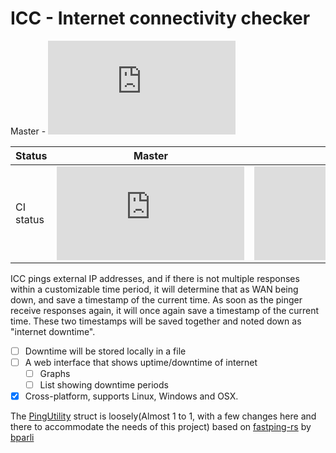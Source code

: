 # ICC -  Internet connectivity checker
Master - [![Build Status](https://dev.azure.com/sequoiia/icc/_apis/build/status/SEQUOIIA.icc?branchName=master)](https://dev.azure.com/sequoiia/icc/_build/latest?definitionId=1?branchName=master)

| Status    | Master | Develop |
|-----------|--------|---------|
| CI status | ![Build Status](https://dev.azure.com/sequoiia/icc/_apis/build/status/SEQUOIIA.icc?branchName=master) | ![Build Status](https://dev.azure.com/sequoiia/icc/_apis/build/status/SEQUOIIA.icc?branchName=develop) |

ICC pings external IP addresses, and if there is not multiple responses within a customizable time period, it will determine that as WAN being down, and save a timestamp of the current time. As soon as the pinger receive responses again, it will once again save a timestamp of the current time. These two timestamps will be saved together and noted down as "internet downtime". 

  - [ ] Downtime will be stored locally in a file
  - [ ] A web interface that shows uptime/downtime of internet
    - [ ] Graphs
    - [ ] List showing downtime periods
  - [x] Cross-platform, supports Linux, Windows and OSX.

The [PingUtility](https://github.com/SEQUOIIA/icc/blob/master/icc-bin/src/ping/mod.rs) struct is loosely(Almost 1 to 1, with a few changes here and there to accommodate the needs of this project) based on [fastping-rs](https://github.com/bparli/fastping-rs) by [bparli](https://github.com/bparli)
